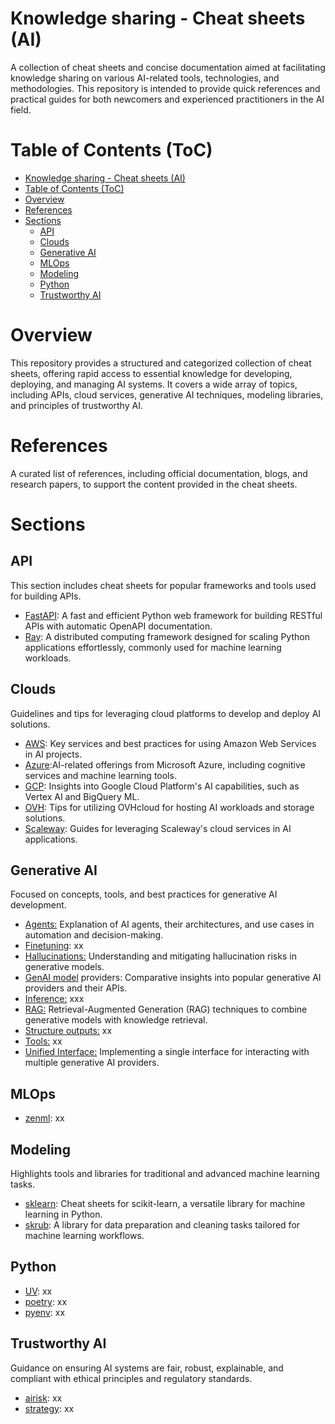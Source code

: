 # Knowledge sharing - Cheat sheets (AI)

A collection of cheat sheets and concise documentation aimed at facilitating knowledge sharing on various AI-related tools, technologies, and methodologies. This repository is intended to provide quick references and practical guides for both newcomers and experienced practitioners in the AI field.

# Table of Contents (ToC)
- [Knowledge sharing - Cheat sheets (AI)](#knowledge-sharing---cheat-sheets-ai)
- [Table of Contents (ToC)](#table-of-contents-toc)
- [Overview](#overview)
- [References](#references)
- [Sections](#sections)
  - [API](#api)
  - [Clouds](#clouds)
  - [Generative AI](#generative-ai)
  - [MLOps](#mlops)
  - [Modeling](#modeling)
  - [Python](#python)
  - [Trustworthy AI](#trustworthy-ai)

# Overview

This repository provides a structured and categorized collection of cheat sheets, offering rapid access to essential knowledge for developing, deploying, and managing AI systems. It covers a wide array of topics, including APIs, cloud services, generative AI techniques, modeling libraries, and principles of trustworthy AI.


# References

A curated list of references, including official documentation, blogs, and research papers, to support the content provided in the cheat sheets.


# Sections
## API
This section includes cheat sheets for popular frameworks and tools used for building APIs.

- [FastAPI](api/fastapi): A fast and efficient Python web framework for building RESTful APIs with automatic OpenAPI documentation.
- [Ray](api/ray): A distributed computing framework designed for scaling Python applications effortlessly, commonly used for machine learning workloads.

## Clouds
Guidelines and tips for leveraging cloud platforms to develop and deploy AI solutions.

- [AWS](clouds/aws): Key services and best practices for using Amazon Web Services in AI projects.
- [Azure](clouds/azure):AI-related offerings from Microsoft Azure, including cognitive services and machine learning tools.
- [GCP](clouds/gcp): Insights into Google Cloud Platform's AI capabilities, such as Vertex AI and BigQuery ML.
- [OVH](clouds/ovh): Tips for utilizing OVHcloud for hosting AI workloads and storage solutions.
- [Scaleway](clouds/scaleway): Guides for leveraging Scaleway's cloud services in AI applications.

## Generative AI
Focused on concepts, tools, and best practices for generative AI development.

- [Agents:](generativeai/agents) Explanation of AI agents, their architectures, and use cases in automation and decision-making.
- [Finetuning](generativeai/finetuning): xx
- [Hallucinations:](generativeai/hallucinations) Understanding and mitigating hallucination risks in generative models.
- [GenAI model](generativeai/genai-model-providers) providers: Comparative insights into popular generative AI providers and their APIs.
- [Inference:](generativeai/inference) xxx
- [RAG:](generativeai/agents) Retrieval-Augmented Generation (RAG) techniques to combine generative models with knowledge retrieval.
- [Structure outputs:](generativeai/structured-outputs) xx
- [Tools:](generativeai/agents) xx
- [Unified Interface:](generativeai/unified-interface) Implementing a single interface for interacting with multiple generative AI providers.

## MLOps

- [zenml](): xx

## Modeling
Highlights tools and libraries for traditional and advanced machine learning tasks.
- [sklearn](modeling/sklearn): Cheat sheets for scikit-learn, a versatile library for machine learning in Python.
- [skrub](modeling/skrub): A library for data preparation and cleaning tasks tailored for machine learning workflows.

## Python

- [UV](python/uv): xx
- [poetry](python/poetry): xx
- [pyenv](python/pyenv): xx

## Trustworthy AI
Guidance on ensuring AI systems are fair, robust, explainable, and compliant with ethical principles and regulatory standards.

- [airisk](trustworthyai/airisk): xx
- [strategy](trustworthyai/strategy): xx